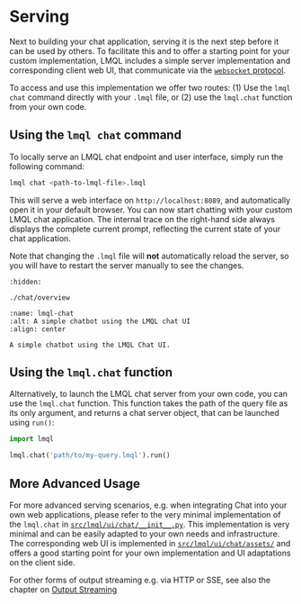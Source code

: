 # Serving

Next to building your chat application, serving it is the next step before it can be used by others. To facilitate this and to offer a starting point for your custom implementation, LMQL includes a simple server implementation and corresponding client web UI, that communicate via the [`websocket` protocol](https://tools.ietf.org/html/rfc6455).

To access and use this implementation we offer two routes: (1) Use the `lmql chat` command directly with your `.lmql` file, or (2) use the `lmql.chat` function from your own code.

## Using the `lmql chat` command

To locally serve an LMQL chat endpoint and user interface, simply run the following command:

```bash
lmql chat <path-to-lmql-file>.lmql
```

This will serve a web interface on `http://localhost:8089`, and automatically open it in your default browser. You can now start chatting with your custom LMQL chat application. The internal trace on the right-hand side always displays the complete current prompt, reflecting the current state of your chat application.

Note that changing the `.lmql` file will **not** automatically reload the server, so you will have to restart the server manually to see the changes.

```{toctree}
:hidden:

./chat/overview
```

```{figure} https://github.com/eth-sri/lmql/assets/17903049/334e9ab4-aab8-448d-9dc0-c53be8351e27
:name: lmql-chat
:alt: A simple chatbot using the LMQL chat UI
:align: center

A simple chatbot using the LMQL Chat UI.
```

## Using the `lmql.chat` function

Alternatively, to launch the LMQL chat server from your own code, you can use the `lmql.chat` function. This function takes the path of the query file as its only argument, and returns a chat server object, that can be launched using `run()`:

```python
import lmql

lmql.chat('path/to/my-query.lmql').run()
```

## More Advanced Usage

For more advanced serving scenarios, e.g. when integrating Chat into your own web applications, please refer to the very minimal implementation of the `lmql.chat` in [`src/lmql/ui/chat/__init__.py`](https://github.com/eth-sri/lmql/blob/main/src/lmql/ui/chat/__init__.py). This implementation is very minimal and can be easily adapted to your own needs and infrastructure. The corresponding web UI is implemented in [`src/lmql/ui/chat/assets/`](https://github.com/eth-sri/lmql/blob/main/src/lmql/ui/chat/assets/) and offers a good starting point for your own implementation and UI adaptations on the client side.

For other forms of output streaming e.g. via HTTP or SSE, see also the chapter on [Output Streaming](../output.ipynb)